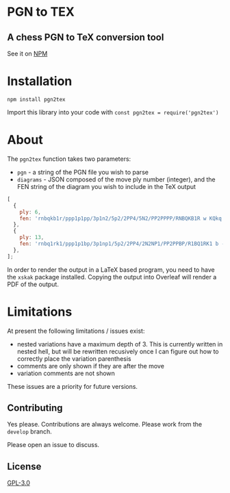 # PGN to TEX

## A chess PGN to TeX conversion tool

See it on [NPM](https://www.npmjs.com/package/pgn2tex)

# Installation
`npm install pgn2tex`

Import this library into your code with `const pgn2tex = require('pgn2tex')`

# About
The `pgn2tex` function takes two parameters:
- `pgn` - a string of the PGN file you wish to parse
- `diagrams` - JSON composed of the move ply number (integer), and the FEN string of the diagram you wish to include in the TeX output

```js
[
  {
    ply: 6,
    fen: 'rnbqkb1r/ppp1p1pp/3p1n2/5p2/2PP4/5N2/PP2PPPP/RNBQKB1R w KQkq - 2 4',
  },
  {
    ply: 13,
    fen: 'rnbq1rk1/ppp1p1bp/3p1np1/5p2/2PP4/2N2NP1/PP2PPBP/R1BQ1RK1 b - - 5 7',
  },
];
```

In order to render the output in a LaTeX based program, you need to have the `xskak` package installed. Copying the output into Overleaf will render a PDF of the output.

# Limitations
At present the following limitations / issues exist:
- nested variations have a maximum depth of 3. This is currently written in nested hell, but will be rewritten recusively once I can figure out how to correctly place the variation parenthesis
- comments are only shown if they are after the move
- variation comments are not shown

These issues are a priority for future versions.

## Contributing
Yes please. Contributions are always welcome. Please work from the `develop` branch.

Please open an issue to discuss.

## License
[GPL-3.0](https://choosealicense.com/licenses/gpl-3.0/)
